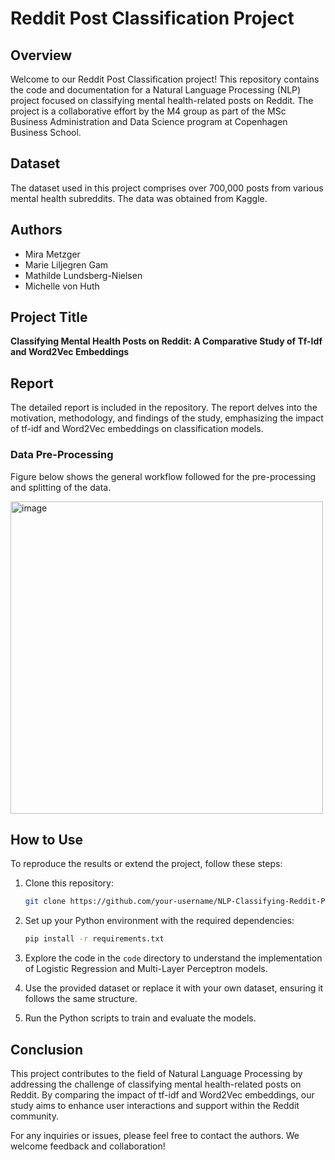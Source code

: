 # Reddit Post Classification Project

## Overview

Welcome to our Reddit Post Classification project! This repository contains the code and documentation for a Natural Language Processing (NLP) project focused on classifying mental health-related posts on Reddit. The project is a collaborative effort by the M4 group as part of the MSc Business Administration and Data Science program at Copenhagen Business School.

## Dataset

The dataset used in this project comprises over 700,000 posts from various mental health subreddits. The data was obtained from Kaggle. 

## Authors

- Mira Metzger
- Marie Liljegren Gam 
- Mathilde Lundsberg-Nielsen 
- Michelle von Huth 

## Project Title

**Classifying Mental Health Posts on Reddit: A Comparative Study of Tf-Idf and Word2Vec Embeddings**

## Report

The detailed report is included in the repository. The report delves into the motivation, methodology, and findings of the study, emphasizing the impact of tf-idf and Word2Vec embeddings on classification models.

### Data Pre-Processing
Figure below shows the general workflow followed for the pre-processing and splitting of the data.

<img width="500" alt="image" src="https://github.com/MichellevonHuth/NLP-Classifying-Reddit-Posts/assets/56582203/bc00efad-67e4-4304-8cd2-7b0430b6cc10">



## How to Use

To reproduce the results or extend the project, follow these steps:

1. Clone this repository:

    ```bash
    git clone https://github.com/your-username/NLP-Classifying-Reddit-Posts.git
    ```

2. Set up your Python environment with the required dependencies:

    ```bash
    pip install -r requirements.txt
    ```

3. Explore the code in the `code` directory to understand the implementation of Logistic Regression and Multi-Layer Perceptron models.

4. Use the provided dataset or replace it with your own dataset, ensuring it follows the same structure.

5. Run the Python scripts to train and evaluate the models.

## Conclusion

This project contributes to the field of Natural Language Processing by addressing the challenge of classifying mental health-related posts on Reddit. By comparing the impact of tf-idf and Word2Vec embeddings, our study aims to enhance user interactions and support within the Reddit community.

For any inquiries or issues, please feel free to contact the authors. We welcome feedback and collaboration!
